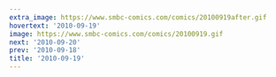 ```yaml
---
extra_image: https://www.smbc-comics.com/comics/20100919after.gif
hovertext: '2010-09-19'
image: https://www.smbc-comics.com/comics/20100919.gif
next: '2010-09-20'
prev: '2010-09-18'
title: '2010-09-19'
---
```


